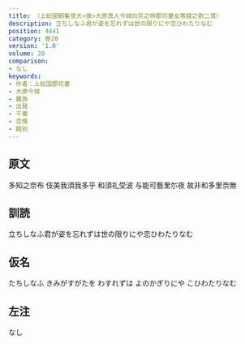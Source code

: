 ```yaml
---
title: （上総國朝集使大<掾>大原真人今城向京之時郡司妻女等餞之歌二首）
description: 立ちしなふ君が姿を忘れずは世の限りにや恋ひわたりなむ
position: 4441
category: 巻20
version: '1.0'
volume: 20
comparison:
- なし
keywords:
- 作者：上総国郡司妻
- 大原今城
- 羈旅
- 出発
- 千葉
- 恋情
- 餞別
---
```


## 原文

多知之奈布 伎美我須我多乎 和須礼受波 与能可藝里尓夜 故非和多里奈無

## 訓読

立ちしなふ君が姿を忘れずは世の限りにや恋ひわたりなむ

## 仮名

たちしなふ きみがすがたを わすれずは よのかぎりにや こひわたりなむ

## 左注

なし

